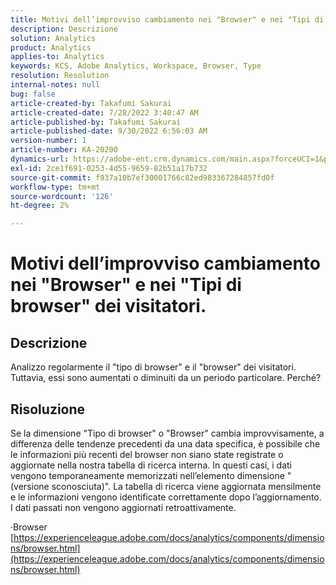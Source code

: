 ```yaml
---
title: Motivi dell’improvviso cambiamento nei "Browser" e nei "Tipi di browser" dei visitatori.
description: Descrizione
solution: Analytics
product: Analytics
applies-to: Analytics
keywords: KCS, Adobe Analytics, Workspace, Browser, Type
resolution: Resolution
internal-notes: null
bug: false
article-created-by: Takafumi Sakurai
article-created-date: 7/28/2022 3:40:47 AM
article-published-by: Takafumi Sakurai
article-published-date: 9/30/2022 6:56:03 AM
version-number: 1
article-number: KA-20200
dynamics-url: https://adobe-ent.crm.dynamics.com/main.aspx?forceUCI=1&pagetype=entityrecord&etn=knowledgearticle&id=7338840c-270e-ed11-82e5-000d3a379369
exl-id: 2ce1f691-0253-4d55-9659-82b51a17b732
source-git-commit: f937a10b7ef30001766c82ed983367284857fd0f
workflow-type: tm+mt
source-wordcount: '126'
ht-degree: 2%

---
```


# Motivi dell’improvviso cambiamento nei &quot;Browser&quot; e nei &quot;Tipi di browser&quot; dei visitatori.

## Descrizione

Analizzo regolarmente il &quot;tipo di browser&quot; e il &quot;browser&quot; dei visitatori. Tuttavia, essi sono aumentati o diminuiti da un periodo particolare. Perché?

## Risoluzione


Se la dimensione &quot;Tipo di browser&quot; o &quot;Browser&quot; cambia improvvisamente, a differenza delle tendenze precedenti da una data specifica, è possibile che le informazioni più recenti del browser non siano state registrate o aggiornate nella nostra tabella di ricerca interna. In questi casi, i dati vengono temporaneamente memorizzati nell’elemento dimensione &quot;(versione sconosciuta)&quot;. La tabella di ricerca viene aggiornata mensilmente e le informazioni vengono identificate correttamente dopo l’aggiornamento. I dati passati non vengono aggiornati retroattivamente.

·Browser
[https://experienceleague.adobe.com/docs/analytics/components/dimensions/browser.html](https://experienceleague.adobe.com/docs/analytics/components/dimensions/browser.html)
